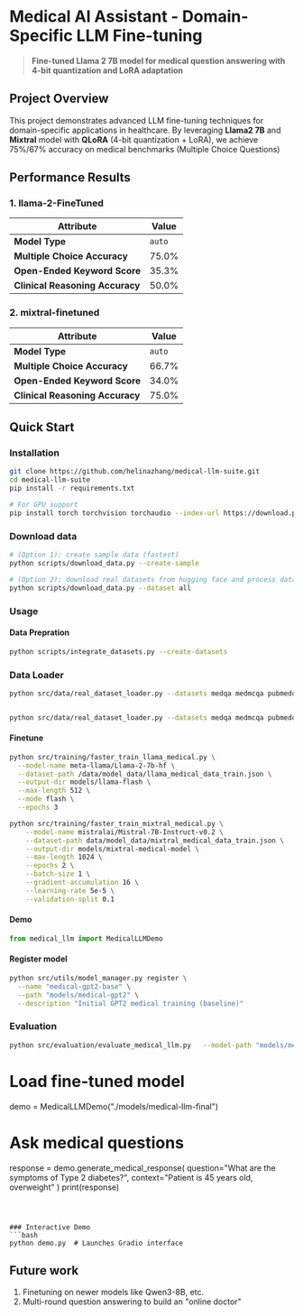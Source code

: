 # Medical AI Assistant - Domain-Specific LLM Fine-tuning

> **Fine-tuned Llama 2 7B model for medical question answering with 4-bit quantization and LoRA adaptation**

## Project Overview

This project demonstrates advanced LLM fine-tuning techniques for domain-specific applications in healthcare. By leveraging **Llama2 7B** and **Mixtral** model with **QLoRA** (4-bit quantization + LoRA), we achieve 75%/67% accuracy on medical benchmarks (Multiple Choice Questions)

## Performance Results

### 1. **llama-2-FineTuned**

| Attribute | Value |
|-----------|-------|
| **Model Type** | `auto` |
| **Multiple Choice Accuracy** | 75.0% |
| **Open-Ended Keyword Score** | 35.3% |
| **Clinical Reasoning Accuracy** | 50.0% |


### 2. **mixtral-finetuned**

| Attribute | Value |
|-----------|-------|
| **Model Type** | `auto` |
| **Multiple Choice Accuracy** | 66.7% |
| **Open-Ended Keyword Score** | 34.0% |
| **Clinical Reasoning Accuracy** | 75.0% |

## Quick Start

### Installation
```bash
git clone https://github.com/helinazhang/medical-llm-suite.git
cd medical-llm-suite
pip install -r requirements.txt

# For GPU support
pip install torch torchvision torchaudio --index-url https://download.pytorch.org/whl/cu118
```

### Download data 
```bash
# (Option 1): create sample data (fastest) 
python scripts/download_data.py --create-sample

# (Option 2): download real datasets from hugging face and process data to our format 
python scripts/download_data.py --dataset all
```


### Usage
#### Data Prepration
```bash
python scripts/integrate_datasets.py --create-datasets
```

### Data Loader
```bash
python src/data/real_dataset_loader.py --datasets medqa medmcqa pubmedqa --sample-size 1500 --format instruction --output data/model_data/llama_medical_data.json


python src/data/real_dataset_loader.py --datasets medqa medmcqa pubmedqa --sample-size 1500 --format mixtral --output data/model_data/mixtral_medical_data.json
```



#### Finetune
```bash
python src/training/faster_train_llama_medical.py \
  --model-name meta-llama/Llama-2-7b-hf \
  --dataset-path /data/model_data/llama_medical_data_train.json \
  --output-dir models/llama-flash \
  --max-length 512 \
  --mode flash \
  --epochs 3 

python src/training/faster_train_mixtral_medical.py \
    --model-name mistralai/Mistral-7B-Instruct-v0.2 \
    --dataset-path data/model_data/mixtral_medical_data_train.json \
    --output-dir models/mixtral-medical-model \
    --max-length 1024 \
    --epochs 2 \
    --batch-size 1 \
    --gradient-accumulation 16 \
    --learning-rate 5e-5 \
    --validation-split 0.1

```
#### Demo 
```python
from medical_llm import MedicalLLMDemo

```
#### Register model 
```bash 
python src/utils/model_manager.py register \
  --name "medical-gpt2-base" \
  --path "models/medical-gpt2" \
  --description "Initial GPT2 medical training (baseline)"
```

### Evaluation
```bash
python src/evaluation/evaluate_medical_llm.py   --model-path "models/medical-gpt2"   --compare-models "models/medical-gpt2-5-epochs" "models/medical-llama2-tutor" "models/ultra-fast-medical-llama"  --model-names "GPT2-FineTuned-2-Epochs" "GPT2-FineTuned-5-Epochs" "Llama2-4bit-QLoRA-2-Epochs" "Llama2-4bit-QLoRA-3-Epochs"   --output-dir "comprehensive_evaluation"
```

# Load fine-tuned model
demo = MedicalLLMDemo("./models/medical-llm-final")

# Ask medical questions
response = demo.generate_medical_response(
    question="What are the symptoms of Type 2 diabetes?",
    context="Patient is 45 years old, overweight"
)
print(response)
```



### Interactive Demo
```bash
python demo.py  # Launches Gradio interface
```

## Future work
1. Finetuning on newer models like Qwen3-8B, etc.
2. Multi-round question answering to build an "online doctor"
